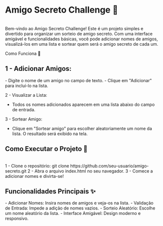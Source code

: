 <h1>Amigo Secreto Challenge 🎉</h1> <br>
Bem-vindo ao Amigo Secreto Challenge! Este é um projeto simples e divertido para organizar um sorteio de amigo secreto. Com uma interface amigável e funcionalidades básicas, você pode adicionar nomes de amigos, visualizá-los em uma lista e sortear quem será o amigo secreto de cada um.

Como Funciona 🎲 <br>
<h2>1 - Adicionar Amigos:</h2>
 - Digite o nome de um amigo no campo de texto.
 - Clique em "Adicionar" para incluí-lo na lista.

2 - Visualizar a Lista:
 - Todos os nomes adicionados aparecem em uma lista abaixo do campo de entrada.

3 - Sortear Amigo:
 - Clique em "Sortear amigo" para escolher aleatoriamente um nome da lista.
O resultado será exibido na tela. 

<h2>Como Executar o Projeto 🚀</h2> <br>
1 - Clone o repositório:
 git clone https://github.com/seu-usuario/amigo-secreto.git
2 - Abra o arquivo index.html no seu navegador.
3 - Comece a adicionar nomes e divirta-se!

<h2>Funcionalidades Principais ✨</h2>
 - Adicionar Nomes: Insira nomes de amigos e veja-os na lista.
 - Validação de Entrada: Impede a adição de nomes vazios.
 - Sorteio Aleatório: Escolhe um nome aleatório da lista.
 - Interface Amigável: Design moderno e responsivo.
